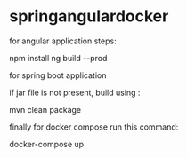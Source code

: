 # springangulardocker

for angular application
steps:

npm install
ng build --prod


for spring boot application

if jar file is not present, build using :

mvn clean package


finally for docker compose run this command:

docker-compose up
